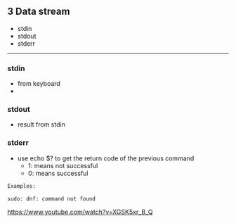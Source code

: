 
## 3 Data stream

- stdin
- stdout
- stderr

---
### stdin

- from keyboard
- 

### stdout
- result from stdin


### stderr
- use echo $? to get the return code of the previous command
	- 1: means not successful
	- 0: means successful


```bash
Examples:

sudo: dnf: command not found
```





https://www.youtube.com/watch?v=XGSK5xr_B_Q
